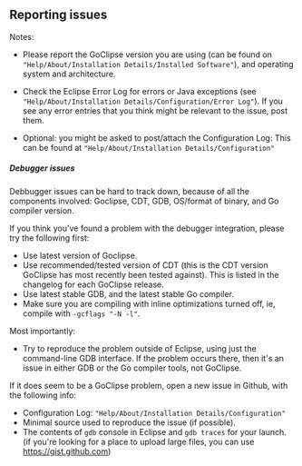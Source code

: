 ## Reporting issues

 Notes:

 * Please report the GoClipse version you are using (can be found on `"Help/About/Installation Details/Installed Software"`), and operating system and architecture.
 * Check the Eclipse Error Log for errors or Java exceptions (see 
 `"Help/About/Installation Details/Configuration/Error Log"`). 
 If you see any error entries that you think might be relevant to the issue, post them.

 * Optional: you might be asked to post/attach the Configuration Log: This can be found at `"Help/About/Installation Details/Configuration"`

##### Debugger issues

Debbugger issues can be hard to track down, because of all the components involved: Goclipse, CDT, GDB, OS/format of binary, and Go compiler version.

If you think you've found a problem with the debugger integration, please try the following first:
 * Use latest version of Goclipse.
 * Use recommended/tested version of CDT (this is the CDT version GoClipse has most recently been tested against). This is listed in the changelog for each GoClipse release.
 * Use latest stable GDB, and the latest stable Go compiler.
 * Make sure you are compiling with inline optimizations turned off, ie, compile with `-gcflags "-N -l"`.

Most importantly: 
 * Try to reproduce the problem outside of Eclipse, using just the command-line GDB interface. If the problem occurs there, then it's an issue in either GDB or the Go compiler tools, not GoClipse.

If it does seem to be a GoClipse problem, open a new issue in Github, with the following info:
 * Configuration Log: `"Help/About/Installation Details/Configuration"`
 * Minimal source used to reproduce the issue (if possible).
 * The contents of `gdb` console in Eclipse and `gdb traces` for your launch. (if you're looking for a place to upload large files, you can use https://gist.github.com)
